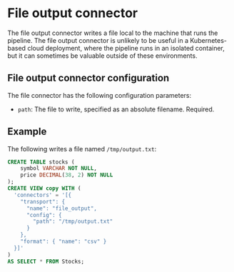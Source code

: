 # File output connector

The file output connector writes a file local to the machine that runs
the pipeline.  The file output connector is unlikely to be useful in a
Kubernetes-based cloud deployment, where the pipeline runs in an
isolated container, but it can sometimes be valuable outside of these
environments.

## File output connector configuration

The file connector has the following configuration parameters:

* `path`: The file to write, specified as an absolute filename.
  Required.

## Example

The following writes a file named `/tmp/output.txt`:

```sql
CREATE TABLE stocks (
    symbol VARCHAR NOT NULL,
    price DECIMAL(38, 2) NOT NULL
);
CREATE VIEW copy WITH (
  'connectors' = '[{
    "transport": {
      "name": "file_output",
      "config": {
        "path": "/tmp/output.txt"
      }
    },
    "format": { "name": "csv" }
  }]'
)
AS SELECT * FROM Stocks;
```
